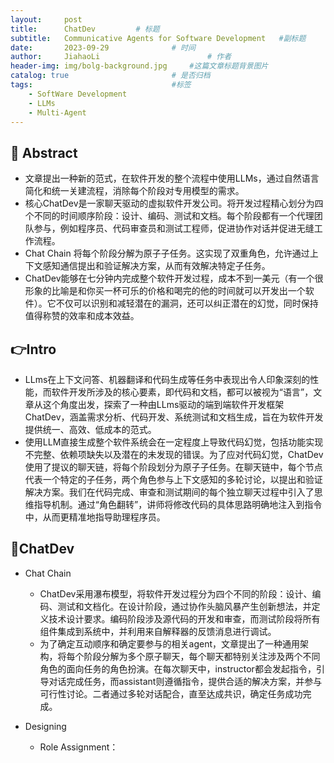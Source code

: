 ```yaml
---
layout:     post
title:      ChatDev			# 标题 
subtitle:   Communicative Agents for Software Development   #副标题
date:       2023-09-29 				# 时间
author:     JiahaoLi 						# 作者
header-img: img/bolg-background.jpg 	#这篇文章标题背景图片
catalog: true 						# 是否归档
tags:								#标签
    - SoftWare Development
    - LLMs
    - Multi-Agent
---
```


## 📖 Abstract

- 文章提出一种新的范式，在软件开发的整个流程中使用LLMs，通过自然语言简化和统一关建流程，消除每个阶段对专用模型的需求。
- 核心ChatDev是一家聊天驱动的虚拟软件开发公司。将开发过程精心划分为四个不同的时间顺序阶段：设计、编码、测试和文档。每个阶段都有一个代理团队参与，例如程序员、代码审查员和测试工程师，促进协作对话并促进无缝工作流程。
- Chat Chain 将每个阶段分解为原子子任务。这实现了双重角色，允许通过上下文感知通信提出和验证解决方案，从而有效解决特定子任务。
- ChatDev能够在七分钟内完成整个软件开发过程，成本不到一美元（有一个很形象的比喻是和你买一杯可乐的价格和喝完的他的时间就可以开发出一个软件）。它不仅可以识别和减轻潜在的漏洞，还可以纠正潜在的幻觉，同时保持值得称赞的效率和成本效益。

## 👉Intro

- LLms在上下文问答、机器翻译和代码生成等任务中表现出令人印象深刻的性能，而软件开发所涉及的核心要素，即代码和文档，都可以被视为“语言”，文章从这个角度出发，探索了一种由LLms驱动的端到端软件开发框架ChatDev，涵盖需求分析、代码开发、系统测试和文档生成，旨在为软件开发提供统一、高效、低成本的范式。
- 使用LLM直接生成整个软件系统会在一定程度上导致代码幻觉，包括功能实现不完整、依赖项缺失以及潜在的未发现的错误。为了应对代码幻觉，ChatDev 使用了提议的聊天链，将每个阶段划分为原子子任务。在聊天链中，每个节点代表一个特定的子任务，两个角色参与上下文感知的多轮讨论，以提出和验证解决方案。我们在代码完成、审查和测试期间的每个独立聊天过程中引入了思维指导机制。通过“角色翻转”，讲师将修改代码的具体思路明确地注入到指令中，从而更精准地指导助理程序员。

## 🤖ChatDev

- Chat Chain
  - ChatDev采用瀑布模型，将软件开发过程分为四个不同的阶段：设计、编码、测试和文档化。在设计阶段，通过协作头脑风暴产生创新想法，并定义技术设计要求。编码阶段涉及源代码的开发和审查，而测试阶段将所有组件集成到系统中，并利用来自解释器的反馈消息进行调试。
  - 为了确定互动顺序和确定要参与的相关agent，文章提出了一种通用架构，将每个阶段分解为多个原子聊天，每个聊天都特别关注涉及两个不同角色的面向任务的角色扮演。在每次聊天中，instructor都会发起指令，引导对话完成任务，而assistant则遵循指令，提供合适的解决方案，并参与可行性讨论。二者通过多轮对话配合，直至达成共识，确定任务成功完成。

- Designing



  - Role Assignment：
 












